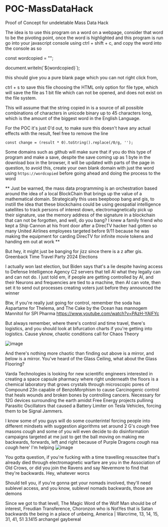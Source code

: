 # POC-MassDataHack
Proof of Concept for undeletable Mass Data Hack

The idea is to use this program on a word on a webpage, consider that word to be the pivoting point, once the word is highlighted and this program is run go into your javascript console using ctrl + shift + c, and copy the word into the console as so

const wordcopied = "";

document.writeln(\`${wordcopied}\`);

this should give you a pure blank page which you can not right click from,

ctrl + s to save this file choosing the HTML only option for file type, which will save the file as 1 bit file which can not be opened, and does not exist on the file system.


This will assume that the string copied in is a source of all possible combinations of characters in unicode binary up to 45 characters long, which is the amount of the biggest word in the English Language.


For the POC it's just 0'd out, to make sure this doesn't have any actual effects with the result, feel free to remove the line 

`const change = (result * 0).toString().replace(/0/g, '');`

Some domains such as github will make sure that if you do this type of program and make a save, despite the save coming up as 1 byte in the download box in the browser, it will be updated with parts of the page in question, to avoid this, create your own blank domain with just the word using `https://wordcopied` before going ahead and doing the process to the word


** Just be warned, the mass data programming is an orchestration based around the idea of a local BlockChain that brings up the value of a mathematical domain. Strategically this uses beepboop bang and gis, to instill the idea that these blockchains could be using geospatial intelligence satellites to track persons of interest down, electromagnetically pick up their signature, use the memory address of the signature in a blockchain that can not be forgotten, and well, do you bang? I knew a family friend who kept a Ship Cannon at his front door after a DirecTV hacker had gotten so many United Airlines employees targeted before 9/11 because he was making the equipment for carding DirecTV for infinite movie tokens and handing em out at work **


But hey, it might just be banging for jizz since there is a z after gis. Greenback Time Travel Party 2024 Elections

I actually won last election, but Biden says that's a lie despite having access to Defense Intelligence Agency C2 servers that tell AI what they legally can and can not do. I just told em, if people are getting controlled by AI, and their Neurons and frequencies are tied to a machine, then AI can vote, then set it to send out processes creating voters just before they announced the winner




Btw, if you're really just going for control, remember the soda has Aspartame for Thelema, and The Cake by the Ocean has mannogem Mannitol for SPI Pharma https://www.youtube.com/watch?v=PAzH-YAlFYc

But always remember, where there's control and time travel, there's logistics, and you should look at bifurcation charts if you're getting into logistics. Cause yknow, chaotic conditions call for Chaos Theory

![image](https://github.com/777388/POC-MassDataHack/assets/96343159/c5b99799-41bb-4222-b36f-62c345d8ee90)


And there's nothing more chaotic than finding out above is a mirror, and below is a mirror. You've heard of the Glass Ceiling, what about the Glass Flooring?

Varda Technologies is looking for new scientific engineers interested in creating a space capsule pharmacy where right underneath the floors is a chemical laboratory that grows crystals through microscopic pores of Compound 23n capable of BenzoMorphism to cause Carcinogenic control that heals wounds and broken bones by controlling cancers. Necessary for 12G devices surrounding the earth amidst Free Energy projects pullinng Parasitic Oscillators that caused a Battery Limiter on Tesla Vehicles, forcing them to be Signal Jammers.

I know some of you guys will do some counterintel forcing people into different mindsets with suggestion algorithms set around 2 G's *cough* free masons *cough* and some of you will even decide to do disinformation campaigns targeted at me just to get the ball moving on making me backwards, forwards, left and right because of Purple Dragons *cough* nsa *cough* here' I'm helping
![image](https://github.com/777388/POC-MassDataHack/assets/96343159/054dd0e7-6bf8-4ea9-bce0-f900658d5d0d)

You gotta question, if you're fucking with a time travelling resuscitee that's already died through electromagnetic warfare are you in the Association of Old Crows, or did you join the Ravens and say Nevermore to find that they're backwards. Hey, whatever worcs

Should tell you, if you're gonna get your nomads involved, they'll need sublevel access, and you know, sublevel nomads backwards, those are demons

Since we got to that levell, The Magic Word of the Wolf Man should be of interest, Freudian Transference, Choronzon who is NotYes that is Satan backwards the being in a place of unbeing, America | Warcrime, 13, 14, 15, 31, 41, 51 3.1415 archangel gaybereal
